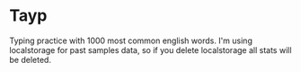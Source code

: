 # Tayp

Typing practice with 1000 most common english words. 
I'm using localstorage for past samples data, so if you delete localstorage all stats will be deleted.

